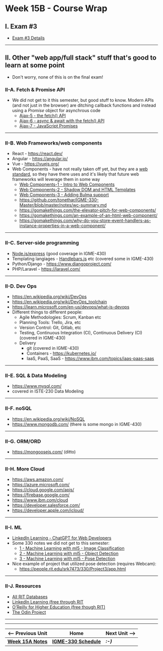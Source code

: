 # Week 15B - Course Wrap

## I. Exam #3
- [Exam #3 Details](../notes/exam-3-details.md)

---

## II. Other "web app/full stack" stuff that's good to learn at some point 
- Don't worry, none of this is on the final exam!

### II-A. Fetch & Promise API
- We did not get to it this semester, but good stuff to know. Modern APIs (and not just in the browser) are ditching callback functions and instead using a *Promise* object for asynchrous code
  - [Ajax-5 - the fetch() API](https://github.com/tonethar/IGME-330-Master/blob/master/notes/HW-ajax-5.md)
  - [Ajax-6 - async & await with the fetch() API](https://github.com/tonethar/IGME-330-Master/blob/master/notes/HW-ajax-6.md)
  - [Ajax-7 - JavaScript Promises](https://github.com/tonethar/IGME-330-Master/blob/master/notes/HW-ajax-7.md)

---

### II-B. Web Frameworks/web components

- React - https://react.dev/
- Angular - https://angular.io/
- Vue - https://vuejs.org/
- Web Components - have not really taken off yet, but they are a [web standard](https://developer.mozilla.org/en-US/docs/Web/API/Web_Components), so they have there uses and it's likely that future web frameworks will leverage them in some way
  - [Web Components-1 - Intro to Web Components](../notes/wc-1.md)
  - [Web Components-2 - Shadow DOM and HTML Templates](../notes/wc-2.md)
  - [Web Components-3 - Adding Bulma support](../notes/wc-3.md)
  - https://github.com/tonethar/IGME-330-Master/blob/master/notes/wc-summary.md
  - https://gomakethings.com/the-elevator-pitch-for-web-components/
  - https://gomakethings.com/an-example-of-an-html-web-component/
  - https://gomakethings.com/why-do-you-store-event-handlers-as-instance-properties-in-a-web-component/

---

### II-C. Server-side programming
- [Node.js/express](https://expressjs.com/)  (good coverage in IGME-430)
- Templating langiages - [Handlebars.js](https://handlebarsjs.com/) etc (covered some in IGME-430)
- Python/Django - https://www.djangoproject.com/
- PHP/Laravel - https://laravel.com/
  
---

### II-D. Dev Ops
- https://en.wikipedia.org/wiki/DevOps
- https://en.wikipedia.org/wiki/DevOps_toolchain
- https://learn.microsoft.com/en-us/devops/what-is-devops
- Different things to different people:
  - Agile Methodologies: Scrum, Kanban etc
  - Planning Tools: Trello, Jira, etc
  - Version Control: Git, Gitlab, etc
  - Testing, Continuous Integration (CI), Continuous Delivery (CI) (covered in IGME-430)
  - Delivery
    - git (covered in IGME-430)
    - Containers - https://kubernetes.io/
    - IaaS, PaaS, SaaS - https://www.ibm.com/topics/iaas-paas-saas
    
---

### II-E. SQL & Data Modeling
- https://www.mysql.com/
-  covered in ISTE-230 Data Modeling

---

### II-F. noSQL
- https://en.wikipedia.org/wiki/NoSQL
- https://www.mongodb.com/ (there is some mongo in IGME-430)
  
---

### II-G. ORM/ORD
- https://mongoosejs.com/ (ditto)
  
---

### II-H. More Cloud
- https://aws.amazon.com/
- https://azure.microsoft.com/
- https://cloud.google.com/apis/
- https://firebase.google.com/
- https://www.ibm.com/cloud
- https://developer.salesforce.com/
- https://developer.apple.com/icloud/
  
---

### II-I. ML
- [LinkedIn Learning - ChatGPT for Web Developers](https://www.linkedin.com/learning/chatgpt-for-web-developers/accelerate-your-web-development-process?u=42272537)
- Some 330 notes we did not get to this semester:
  - [1 - Machine Learning with ml5 - Image Classification](https://github.com/tonethar/IGME-330-Master/blob/master/notes/1-ml-pre-trained-models.md)
  - [2 - Machine Learning with ml5 - Object Detection](https://github.com/tonethar/IGME-330-Master/blob/master/notes/2-ml-object-detection.md)
  - [3 - Machine Learning with ml5 - Pose Detection](https://github.com/tonethar/IGME-330-Master/blob/master/notes/3-ml-posenet.md)
- Nice example of project that utilized pose detection (requires Webcam):
  - https://people.rit.edu/srk7473/330/Project3/app.html

---

### II-J. Resources
- [All RIT Databases](https://library.rit.edu/dbfinder/index.php?query=*%3A*)
- [LinkedIn Learning (free through RIT](https://www.linkedin.com/checkpoint/enterprise/login/42272537?application=learning)
- [O’Reilly for Higher Education (free though RIT)](https://go.oreilly.com/rochester-institute-of-technology)
- [The Odin Project](https://www.theodinproject.com/)


---
---

| <-- Previous Unit | Home | Next Unit -->
| --- | --- | --- 
| [**Week 15A Notes**](15A.md)  |  [**IGME-330 Schedule**](../schedule.md) | ***:-)***
